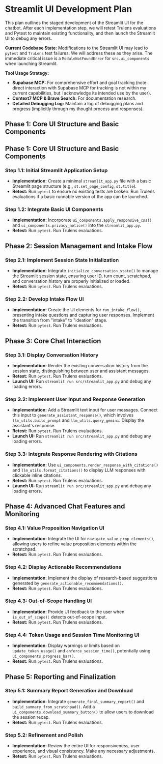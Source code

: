 # Streamlit UI Development Plan

This plan outlines the staged development of the Streamlit UI for the chatbot. After each implementation step, we will retest Trulens evaluations and Pytest to maintain existing functionality, and then launch the Streamlit UI to debug any errors.

**Current Codebase State:**
Modifications to the Streamlit UI may lead to `pytest` and `TruLens` test failures. We will address these as they arise. The immediate critical issue is a `ModuleNotFoundError` for `src.ui_components` when launching Streamlit.

**Tool Usage Strategy:**
*   **Supabase MCP:** For comprehensive effort and goal tracking (note: direct interaction with Supabase MCP for tracking is not within my current capabilities, but I acknowledge its intended use by the user).
*   **Context7 MCP & Brave Search:** For documentation research.
*   **Detailed Debugging Log:** Maintain a log of debugging plans and progress (implicitly through my thought process and responses).

## Phase 1: Core UI Structure and Basic Components

## Phase 1: Core UI Structure and Basic Components

### Step 1.1: Initial Streamlit Application Setup
*   **Implementation:** Create a minimal `streamlit_app.py` file with a basic Streamlit page structure (e.g., `st.set_page_config`, `st.title`).
*   **Retest:** Run `pytest` to ensure no existing tests are broken. Run Trulens evaluations if a basic runnable version of the app can be launched.

### Step 1.2: Integrate Basic UI Components
*   **Implementation:** Incorporate `ui_components.apply_responsive_css()` and `ui_components.privacy_notice()` into the `streamlit_app.py`.
*   **Retest:** Run `pytest`. Run Trulens evaluations.

## Phase 2: Session Management and Intake Flow

### Step 2.1: Implement Session State Initialization
*   **Implementation:** Integrate `initialize_conversation_state()` to manage the Streamlit session state, ensuring user ID, turn count, scratchpad, and conversation history are properly initialized or loaded.
*   **Retest:** Run `pytest`. Run Trulens evaluations.

### Step 2.2: Develop Intake Flow UI
*   **Implementation:** Create the UI elements for `run_intake_flow()`, presenting intake questions and capturing user responses. Implement the transition from "intake" to "ideation" stage.
*   **Retest:** Run `pytest`. Run Trulens evaluations.

## Phase 3: Core Chat Interaction

### Step 3.1: Display Conversation History
*   **Implementation:** Render the existing conversation history from the session state, distinguishing between user and assistant messages.
*   **Retest:** Run `pytest`. Run Trulens evaluations.
*   **Launch UI:** Run `streamlit run src/streamlit_app.py` and debug any loading errors.

### Step 3.2: Implement User Input and Response Generation
*   **Implementation:** Add a Streamlit text input for user messages. Connect this input to `generate_assistant_response()`, which involves `llm_utils.build_prompt` and `llm_utils.query_gemini`. Display the assistant's response.
*   **Retest:** Run `pytest`. Run Trulens evaluations.
*   **Launch UI:** Run `streamlit run src/streamlit_app.py` and debug any loading errors.

### Step 3.3: Integrate Response Rendering with Citations
*   **Implementation:** Use `ui_components.render_response_with_citations()` and `llm_utils.format_citations()` to display LLM responses with clickable inline citations.
*   **Retest:** Run `pytest`. Run Trulens evaluations.
*   **Launch UI:** Run `streamlit run src/streamlit_app.py` and debug any loading errors.

## Phase 4: Advanced Chat Features and Monitoring

### Step 4.1: Value Proposition Navigation UI
*   **Implementation:** Integrate the UI for `navigate_value_prop_elements()`, allowing users to refine value proposition elements within the scratchpad.
*   **Retest:** Run `pytest`. Run Trulens evaluations.

### Step 4.2: Display Actionable Recommendations
*   **Implementation:** Implement the display of research-based suggestions generated by `generate_actionable_recommendations()`.
*   **Retest:** Run `pytest`. Run Trulens evaluations.

### Step 4.3: Out-of-Scope Handling UI
*   **Implementation:** Provide UI feedback to the user when `is_out_of_scope()` detects out-of-scope input.
*   **Retest:** Run `pytest`. Run Trulens evaluations.

### Step 4.4: Token Usage and Session Time Monitoring UI
*   **Implementation:** Display warnings or limits based on `update_token_usage()` and `enforce_session_time()`, potentially using `ui_components.progress_bar()`.
*   **Retest:** Run `pytest`. Run Trulens evaluations.

## Phase 5: Reporting and Finalization

### Step 5.1: Summary Report Generation and Download
*   **Implementation:** Integrate `generate_final_summary_report()` and `build_summary_from_scratchpad()`. Add a `ui_components.download_summary_button()` to allow users to download the session recap.
*   **Retest:** Run `pytest`. Run Trulens evaluations.

### Step 5.2: Refinement and Polish
*   **Implementation:** Review the entire UI for responsiveness, user experience, and visual consistency. Make any necessary adjustments.
*   **Retest:** Run `pytest`. Run Trulens evaluations.